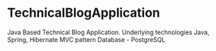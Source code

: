 # TechnicalBlogApplication

Java Based Technical Blog Application.
Underlying technologies Java, Spring, Hibernate
MVC pattern
Database - PostgreSQL
